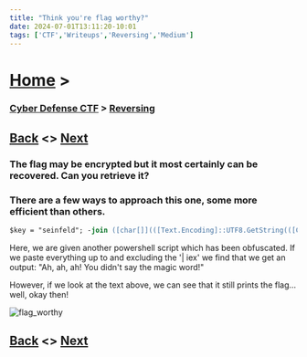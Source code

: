 ```yaml
---
title: "Think you're flag worthy?"
date: 2024-07-01T13:11:20-10:01
tags: ['CTF','Writeups','Reversing','Medium']
---
```



# [Home](https://jjolley91.github.io/blog/) >

###  [Cyber Defense CTF](https://jjolley91.github.io/blog/level_effect_cyber_defense_ctf_2024/) >  [Reversing](https://jjolley91.github.io/blog/level_effect_cyber_defense_ctf_2024/Reversing/)

## [Back](https://jjolley91.github.io/blog/level_effect_cyber_defense_ctf_2024/Reversing/cradle_1_2)  <> [Next](https://jjolley91.github.io/blog/level_effect_cyber_defense_ctf_2024/Reversing/shortcut)

### The flag may be encrypted but it most certainly can be recovered. Can you retrieve it?

### There are a few ways to approach this one, some more efficient than others.

```ps
$key = "seinfeld"; -join ([char[]](([Text.Encoding]::UTF8.GetString(([Convert]::FromBase64String("GgNJRkdFNxcHFwAAAThWXjoWJxsKCSMWNggZGh9NNzcKFh0LC0spCgUMGwEICAkKBzhTVCEAGCEdEwAcCQsBAR0RPw8UDA0GHwBBSTYpKSUgIE5HT0xMH3lFSU5GQQoIEgJJU0ZHAAEFAAULAAMJBwceGgsUAAINBxw2AAkSEUZ5RUlORjIeDQcARCETERwRB0VLLwUGCRcARQ4cBwsYARdJSRoOAEwCHwQOTg8WVkRXAwUPAUdmGVMABR0DRRduU0VJTjEXBRAWSCYbEhUZEFNHKAZKRQ0MX0UIBkdFNQsGRQ0HAgtLEFMWCBdGEQQBUwgICQ8GTBMcFw1PRG8R") | % { [char]($_ -bxor [byte][char]$key[$i++ % $key.Length]) } -begin { $i=0 }))))) | iex
```

Here, we are given another powershell script which has been obfuscated. If we paste everything up to and excluding the '| iex' we find that we get an output: "Ah, ah, ah! You didn't say the magic word!"

However, if we look at the text above, we can see that it still prints the flag... well, okay then! 


![flag_worthy](https://github.com/jjolley91/blog/tree/main/static/le_ctf_24/flag_worthy.png?raw=true)


## [Back](https://jjolley91.github.io/blog/level_effect_cyber_defense_ctf_2024/Reversing/cradle_1_2)  <> [Next](https://jjolley91.github.io/blog/level_effect_cyber_defense_ctf_2024/Reversing/shortcut)